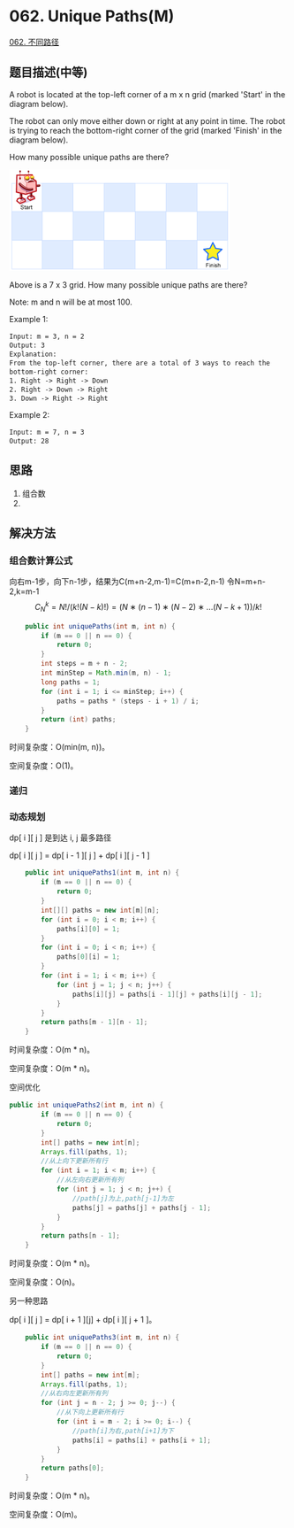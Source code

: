 # 062. Unique Paths\(M\)

[062. 不同路径](https://leetcode-cn.com/problems/unique-paths/)

## 题目描述\(中等\)

A robot is located at the top-left corner of a m x n grid \(marked 'Start' in the diagram below\).

The robot can only move either down or right at any point in time. The robot is trying to reach the bottom-right corner of the grid \(marked 'Finish' in the diagram below\).

How many possible unique paths are there?

![](/assets/001-100/061-p-1.png)

Above is a 7 x 3 grid. How many possible unique paths are there?

Note: m and n will be at most 100.

Example 1:

```
Input: m = 3, n = 2
Output: 3
Explanation:
From the top-left corner, there are a total of 3 ways to reach the bottom-right corner:
1. Right -> Right -> Down
2. Right -> Down -> Right
3. Down -> Right -> Right
```

Example 2:

```
Input: m = 7, n = 3
Output: 28
```

## 思路

1. 组合数
2. 

## 解决方法

### 组合数计算公式

向右m-1步，向下n-1步，结果为C(m+n-2,m-1)=C(m+n-2,n-1)
令N=m+n-2,k=m-1
$$C_N^k = N!/(k!(N−k)!)=(N∗(n−1)∗(N−2)∗...(N−k+1))/k! $$

```java
    public int uniquePaths(int m, int n) {
        if (m == 0 || n == 0) {
            return 0;
        }
        int steps = m + n - 2;
        int minStep = Math.min(m, n) - 1;
        long paths = 1;
        for (int i = 1; i <= minStep; i++) {
            paths = paths * (steps - i + 1) / i;
        }
        return (int) paths;
    }
```

时间复杂度：O(min(m, n))。

空间复杂度：O(1)。

### 递归



### 动态规划

dp[ i ][ j ] 是到达 i, j 最多路径

dp[ i ][ j ] = dp[ i - 1 ][ j ] + dp[ i ][ j - 1 ]

```java
    public int uniquePaths1(int m, int n) {
        if (m == 0 || n == 0) {
            return 0;
        }
        int[][] paths = new int[m][n];
        for (int i = 0; i < m; i++) {
            paths[i][0] = 1;
        }
        for (int i = 0; i < n; i++) {
            paths[0][i] = 1;
        }
        for (int i = 1; i < m; i++) {
            for (int j = 1; j < n; j++) {
                paths[i][j] = paths[i - 1][j] + paths[i][j - 1];
            }
        }
        return paths[m - 1][n - 1];
    }
```

时间复杂度：O(m * n)。

空间复杂度：O(m * n)。

空间优化

```java
public int uniquePaths2(int m, int n) {
        if (m == 0 || n == 0) {
            return 0;
        }
        int[] paths = new int[n];
        Arrays.fill(paths, 1);
        //从上向下更新所有行
        for (int i = 1; i < m; i++) {
            //从左向右更新所有列
            for (int j = 1; j < n; j++) {
                //path[j]为上,path[j-1]为左
                paths[j] = paths[j] + paths[j - 1];
            }
        }
        return paths[n - 1];
    }

```

时间复杂度：O(m * n)。

空间复杂度：O(n)。

另一种思路

dp[ i ][ j ] = dp[ i + 1 ][j] + dp[ i ][ j + 1 ]。

```java
    public int uniquePaths3(int m, int n) {
        if (m == 0 || n == 0) {
            return 0;
        }
        int[] paths = new int[m];
        Arrays.fill(paths, 1);
        //从右向左更新所有列
        for (int j = n - 2; j >= 0; j--) {
            //从下向上更新所有行
            for (int i = m - 2; i >= 0; i--) {
                //path[i]为右,path[i+1]为下
                paths[i] = paths[i] + paths[i + 1];
            }
        }
        return paths[0];
    }
```

时间复杂度：O(m * n)。

空间复杂度：O(m)。




